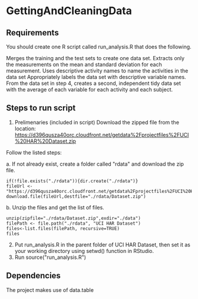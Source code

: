 # GettingAndCleaningData
## Requirements
You should create one R script called run_analysis.R that does the following.

Merges the training and the test sets to create one data set.
Extracts only the measurements on the mean and standard deviation for each measurement.
Uses descriptive activity names to name the activities in the data set
Appropriately labels the data set with descriptive variable names.
From the data set in step 4, creates a second, independent tidy data set with the average of each variable for each activity and each subject.

## Steps to run script

1. Prelimenaries (included in script)
Download the zipped file from the location: https://d396qusza40orc.cloudfront.net/getdata%2Fprojectfiles%2FUCI%20HAR%20Dataset.zip

  Follow the listed steps:

  a. If not already exist, create a folder called "rdata" and download the zip file.

    if(!file.exists("./rdata")){dir.create("./rdata")}
    fileUrl <- "https://d396qusza40orc.cloudfront.net/getdata%2Fprojectfiles%2FUCI%20HAR%20Dataset.zip"
    download.file(fileUrl,destfile="./rdata/Dataset.zip")

  b. Unzip the files and get the list of files.

    unzip(zipfile="./rdata/Dataset.zip",exdir="./data")
    filePath <- file.path("./rdata", "UCI HAR Dataset")
    files<-list.files(filePath, recursive=TRUE)
    files

2. Put run_analysis.R in the parent folder of UCI HAR Dataset, then set it as your working directory using setwd() function in RStudio.
3. Run source("run_analysis.R")

## Dependencies
The project makes use of data.table
